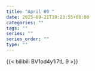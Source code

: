 ```yaml
---
title: "April 09 "
date: 2025-09-21T19:23:55+08:00
categories: ""
tags: ""
series: ""
series_order: ""
type: ""
---
```



{{< bilibili BV1od4y1i7tL 9 >}}

